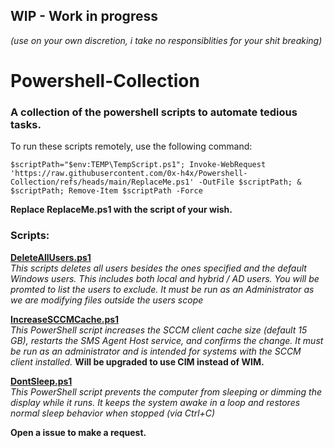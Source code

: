 ## WIP - Work in progress
*(use on your own discretion, i take no responsiblities for your shit breaking)*

# Powershell-Collection
### A collection of the powershell scripts to automate tedious tasks.



To run these scripts remotely, use the following command:

``
$scriptPath="$env:TEMP\TempScript.ps1"; Invoke-WebRequest 'https://raw.githubusercontent.com/0x-h4x/Powershell-Collection/refs/heads/main/ReplaceMe.ps1' -OutFile $scriptPath; & $scriptPath; Remove-Item $scriptPath -Force
``

**Replace ReplaceMe.ps1 with the script of your wish.**


### Scripts:

[**DeleteAllUsers.ps1**](https://github.com/0x-h4x/Powershell-Collection/blob/main/DeleteAllUsers.ps1)\
*This scripts deletes all users besides the ones specified and the default Windows users. This includes both local and hybrid / AD users.*
*You will be promted to list the users to exclude. It must be run as an Administrator as we are modifying files outside the users scope*

[**IncreaseSCCMCache.ps1**](https://github.com/0x-h4x/Powershell-Collection/blob/main/IncreaseSCCMCache.ps1)\
*This PowerShell script increases the SCCM client cache size (default 15 GB), restarts the SMS Agent Host service, and confirms the change. It must be run as an administrator and is intended for systems with the SCCM client installed.*
**Will be upgraded to use CIM instead of WIM.**

[**DontSleep.ps1**](https://github.com/0x-h4x/Powershell-Collection/blob/main/DontSleep.ps1)\
*This PowerShell script prevents the computer from sleeping or dimming the display while it runs. It keeps the system awake in a loop and restores normal sleep behavior when stopped (via Ctrl+C)*

**Open a issue to make a request.**
